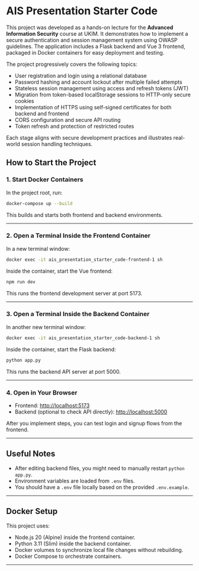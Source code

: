 # AIS Presentation Starter Code

This project was developed as a hands-on lecture for the **Advanced Information Security** course at UKIM. It demonstrates how to implement a secure authentication and session management system using OWASP guidelines. The application includes a Flask backend and Vue 3 frontend, packaged in Docker containers for easy deployment and testing.

The project progressively covers the following topics:
- User registration and login using a relational database
- Password hashing and account lockout after multiple failed attempts
- Stateless session management using access and refresh tokens (JWT)
- Migration from token-based localStorage sessions to HTTP-only secure cookies
- Implementation of HTTPS using self-signed certificates for both backend and frontend
- CORS configuration and secure API routing
- Token refresh and protection of restricted routes

Each stage aligns with secure development practices and illustrates real-world session handling techniques.


## How to Start the Project

### 1. Start Docker Containers

In the project root, run:

```bash
docker-compose up --build
```

This builds and starts both frontend and backend environments.

---

### 2. Open a Terminal Inside the Frontend Container

In a new terminal window:

```bash
docker exec -it ais_presentation_starter_code-frontend-1 sh
```

Inside the container, start the Vue frontend:

```bash
npm run dev
```

This runs the frontend development server at port 5173.

---

### 3. Open a Terminal Inside the Backend Container

In another new terminal window:

```bash
docker exec -it ais_presentation_starter_code-backend-1 sh
```

Inside the container, start the Flask backend:

```bash
python app.py
```

This runs the backend API server at port 5000.

---

### 4. Open in Your Browser

- Frontend: [http://localhost:5173](http://localhost:5173)
- Backend (optional to check API directly): [http://localhost:5000](http://localhost:5000)

After you implement steps, you can test login and signup flows from the frontend.

---

## Useful Notes

- After editing backend files, you might need to manually restart `python app.py`.
- Environment variables are loaded from `.env` files.
- You should have a `.env` file locally based on the provided `.env.example`.

---

## Docker Setup

This project uses:
- Node.js 20 (Alpine) inside the frontend container.
- Python 3.11 (Slim) inside the backend container.
- Docker volumes to synchronize local file changes without rebuilding.
- Docker Compose to orchestrate containers.

---

